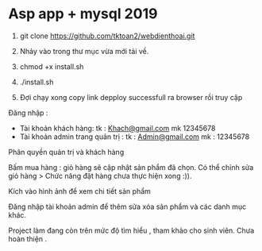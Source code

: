 # Asp app + mysql 2019

1. git clone https://github.com/tktoan2/webdienthoai.git

2. Nhảy vào trong thư mục vừa mới tải về.

3. chmod +x install.sh
4. ./install.sh
5. Đợi chạy xong copy link depploy successfull ra browser rồi truy cập

Đăng nhập :
- Tài khoản khách hàng: 
tk : Khach@gmail.com 
mk 12345678
- Tài khoản admin trang quản trị :
tk : Admin@gmail.com
mk : 12345678

Phân quyền quản trị và khách hàng

Bấm mua hàng : giỏ hàng sẽ cập nhật sản phẩm đã chọn.
Có thể chỉnh sửa giỏ hàng >
Chức năng đặt hàng chưa thực hiện xong :)).

Kích vào hình ảnh để xem chi tiết sản phẩm

Đăng nhập tài khoản admin để thêm sửa xóa sản phẩm và các danh mục khác.

Project làm đang còn trên mức độ tìm hiểu , tham khảo cho sinh viên. Chưa hoàn thiện .
